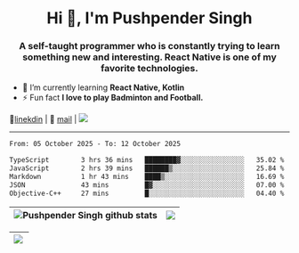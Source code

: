 <h1 align="center">Hi 👋, I'm Pushpender Singh</h1>
<h3 align="center">A self-taught programmer who is constantly trying to learn something new and interesting. React Native is one of my favorite technologies.</h3>

- 🌱 I’m currently learning **React Native, Kotlin**
- ⚡ Fun fact **I love to play Badminton and Football.**

👔[linekdin](https://www.linkedin.com/in/pushpender-singh-240061202/) | 📧 [mail](mailto:pushpendersingh694@gmail.com) | 
<a href="https://github.com/pushpender-singh-ap/pushpender-singh-ap">
    <img src="https://komarev.com/ghpvc/?username=pushpender-singh-ap&style=for-the-badge">
</a>


---

<!--START_SECTION:waka-->

```txt
From: 05 October 2025 - To: 12 October 2025

TypeScript        3 hrs 36 mins   ████████▓░░░░░░░░░░░░░░░░   35.02 %
JavaScript        2 hrs 39 mins   ██████▒░░░░░░░░░░░░░░░░░░   25.84 %
Markdown          1 hr 43 mins    ████▒░░░░░░░░░░░░░░░░░░░░   16.69 %
JSON              43 mins         █▓░░░░░░░░░░░░░░░░░░░░░░░   07.00 %
Objective-C++     27 mins         █░░░░░░░░░░░░░░░░░░░░░░░░   04.40 %
```

<!--END_SECTION:waka-->


| <a><img align="center" src="https://github-readme-stats-eight-psi-55.vercel.app/api?username=pushpender-singh-ap&show_icons=true&show=reviews,prs_merged,prs_merged_percentage&include_all_commits=true" alt="Pushpender Singh github stats" /></a> | <a><img align="center" src="https://github-readme-stats-eight-psi-55.vercel.app/api/top-langs/?username=pushpender-singh-ap&layout=donut-vertical" /></a> |
| ------------- | ------------- |

| <a> <img align="left" src="https://github-readme-streak-stats-bice-seven.vercel.app?user=pushpender-singh-ap" /></br> </a> |
| ------------- |
